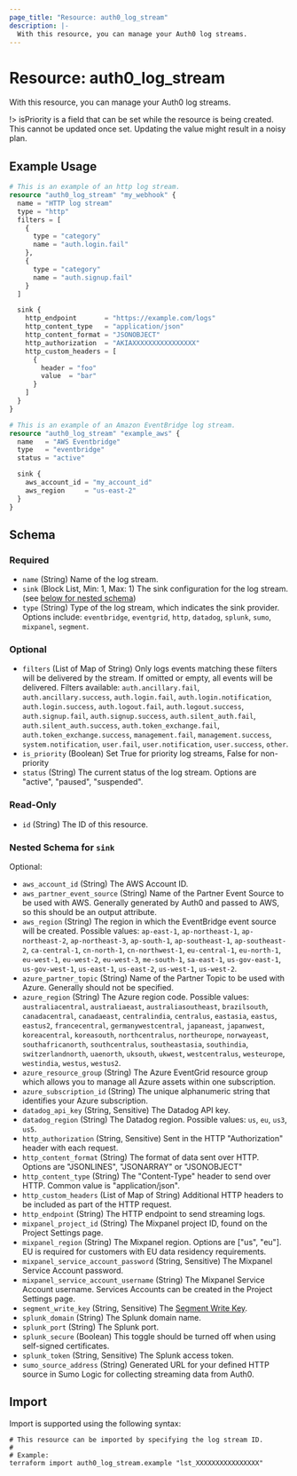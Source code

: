 ```yaml
---
page_title: "Resource: auth0_log_stream"
description: |-
  With this resource, you can manage your Auth0 log streams.
---
```


# Resource: auth0_log_stream

With this resource, you can manage your Auth0 log streams.

!> isPriority is a field that can be set while the resource is being created.
This cannot be updated once set. Updating the value might result in a noisy plan.

## Example Usage

```terraform
# This is an example of an http log stream.
resource "auth0_log_stream" "my_webhook" {
  name = "HTTP log stream"
  type = "http"
  filters = [
    {
      type = "category"
      name = "auth.login.fail"
    },
    {
      type = "category"
      name = "auth.signup.fail"
    }
  ]

  sink {
    http_endpoint       = "https://example.com/logs"
    http_content_type   = "application/json"
    http_content_format = "JSONOBJECT"
    http_authorization  = "AKIAXXXXXXXXXXXXXXXX"
    http_custom_headers = [
      {
        header = "foo"
        value  = "bar"
      }
    ]
  }
}

# This is an example of an Amazon EventBridge log stream.
resource "auth0_log_stream" "example_aws" {
  name   = "AWS Eventbridge"
  type   = "eventbridge"
  status = "active"

  sink {
    aws_account_id = "my_account_id"
    aws_region     = "us-east-2"
  }
}
```

<!-- schema generated by tfplugindocs -->
## Schema

### Required

- `name` (String) Name of the log stream.
- `sink` (Block List, Min: 1, Max: 1) The sink configuration for the log stream. (see [below for nested schema](#nestedblock--sink))
- `type` (String) Type of the log stream, which indicates the sink provider. Options include: `eventbridge`, `eventgrid`, `http`, `datadog`, `splunk`, `sumo`, `mixpanel`, `segment`.

### Optional

- `filters` (List of Map of String) Only logs events matching these filters will be delivered by the stream. If omitted or empty, all events will be delivered. Filters available: `auth.ancillary.fail`, `auth.ancillary.success`, `auth.login.fail`, `auth.login.notification`, `auth.login.success`, `auth.logout.fail`, `auth.logout.success`, `auth.signup.fail`, `auth.signup.success`, `auth.silent_auth.fail`, `auth.silent_auth.success`, `auth.token_exchange.fail`, `auth.token_exchange.success`, `management.fail`, `management.success`, `system.notification`, `user.fail`, `user.notification`, `user.success`, `other`.
- `is_priority` (Boolean) Set True for priority log streams, False for non-priority
- `status` (String) The current status of the log stream. Options are "active", "paused", "suspended".

### Read-Only

- `id` (String) The ID of this resource.

<a id="nestedblock--sink"></a>
### Nested Schema for `sink`

Optional:

- `aws_account_id` (String) The AWS Account ID.
- `aws_partner_event_source` (String) Name of the Partner Event Source to be used with AWS. Generally generated by Auth0 and passed to AWS, so this should be an output attribute.
- `aws_region` (String) The region in which the EventBridge event source will be created. Possible values: `ap-east-1`, `ap-northeast-1`, `ap-northeast-2`, `ap-northeast-3`, `ap-south-1`, `ap-southeast-1`, `ap-southeast-2`, `ca-central-1`, `cn-north-1`, `cn-northwest-1`, `eu-central-1`, `eu-north-1`, `eu-west-1`, `eu-west-2`, `eu-west-3`, `me-south-1`, `sa-east-1`, `us-gov-east-1`, `us-gov-west-1`, `us-east-1`, `us-east-2`, `us-west-1`, `us-west-2`.
- `azure_partner_topic` (String) Name of the Partner Topic to be used with Azure. Generally should not be specified.
- `azure_region` (String) The Azure region code. Possible values: `australiacentral`, `australiaeast`, `australiasoutheast`, `brazilsouth`, `canadacentral`, `canadaeast`, `centralindia`, `centralus`, `eastasia`, `eastus`, `eastus2`, `francecentral`, `germanywestcentral`, `japaneast`, `japanwest`, `koreacentral`, `koreasouth`, `northcentralus`, `northeurope`, `norwayeast`, `southafricanorth`, `southcentralus`, `southeastasia`, `southindia`, `switzerlandnorth`, `uaenorth`, `uksouth`, `ukwest`, `westcentralus`, `westeurope`, `westindia`, `westus`, `westus2`.
- `azure_resource_group` (String) The Azure EventGrid resource group which allows you to manage all Azure assets within one subscription.
- `azure_subscription_id` (String) The unique alphanumeric string that identifies your Azure subscription.
- `datadog_api_key` (String, Sensitive) The Datadog API key.
- `datadog_region` (String) The Datadog region. Possible values: `us`, `eu`, `us3`, `us5`.
- `http_authorization` (String, Sensitive) Sent in the HTTP "Authorization" header with each request.
- `http_content_format` (String) The format of data sent over HTTP. Options are "JSONLINES", "JSONARRAY" or "JSONOBJECT"
- `http_content_type` (String) The "Content-Type" header to send over HTTP. Common value is "application/json".
- `http_custom_headers` (List of Map of String) Additional HTTP headers to be included as part of the HTTP request.
- `http_endpoint` (String) The HTTP endpoint to send streaming logs.
- `mixpanel_project_id` (String) The Mixpanel project ID, found on the Project Settings page.
- `mixpanel_region` (String) The Mixpanel region. Options are ["us", "eu"]. EU is required for customers with EU data residency requirements.
- `mixpanel_service_account_password` (String, Sensitive) The Mixpanel Service Account password.
- `mixpanel_service_account_username` (String) The Mixpanel Service Account username. Services Accounts can be created in the Project Settings page.
- `segment_write_key` (String, Sensitive) The [Segment Write Key](https://segment.com/docs/connections/find-writekey/).
- `splunk_domain` (String) The Splunk domain name.
- `splunk_port` (String) The Splunk port.
- `splunk_secure` (Boolean) This toggle should be turned off when using self-signed certificates.
- `splunk_token` (String, Sensitive) The Splunk access token.
- `sumo_source_address` (String) Generated URL for your defined HTTP source in Sumo Logic for collecting streaming data from Auth0.

## Import

Import is supported using the following syntax:

```shell
# This resource can be imported by specifying the log stream ID.
#
# Example:
terraform import auth0_log_stream.example "lst_XXXXXXXXXXXXXXXX"
```
